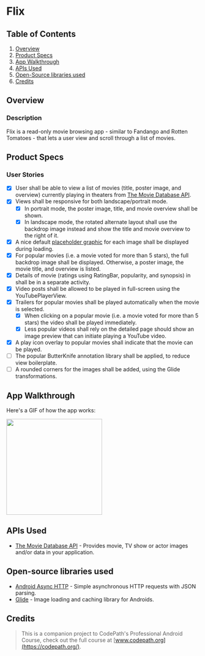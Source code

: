 # Flix

## Table of Contents
1. [Overview](#Overview)
2. [Product Specs](#Product-Specs)
3. [App Walkthrough](#App-Walkthrough)
4. [APIs Used](#APIs-Used)
5. [Open-Source libraries used](#Open-Source-libraries-used)
6. [Credits](#Credits)

## Overview
### Description

Flix is a read-only movie browsing app - similar to Fandango and Rotten Tomatoes - that lets a user view and scroll through a list of movies.

## Product Specs
### User Stories

- [x] User shall be able to view a list of movies (title, poster image, and overview) currently playing in theaters from [The Movie Database API](https://developers.themoviedb.org/4/getting-started/authorization).
- [x] Views shall be responsive for both landscape/portrait mode.
   - [x] In portrait mode, the poster image, title, and movie overview shall be shown.
   - [x] In landscape mode, the rotated alternate layout shall use the backdrop image instead and show the title and movie overview to the right of it.
- [x] A nice default [placeholder graphic](https://guides.codepath.org/android/Displaying-Images-with-the-Glide-Library#advanced-usage) for each image shall be displayed during loading.
- [x] For popular movies (i.e. a movie voted for more than 5 stars), the full backdrop image shall be displayed. Otherwise, a poster image, the movie title, and overview is listed.
- [x] Details of movie (ratings using RatingBar, popularity, and synopsis) in shall be in a separate activity.
- [x] Video posts shall be allowed to be played in full-screen using the YouTubePlayerView.
- [x] Trailers for popular movies shall be played automatically when the movie is selected.
  - [x] When clicking on a popular movie (i.e. a movie voted for more than 5 stars) the video shall be played immediately.
  - [x] Less popular videos shall rely on the detailed page should show an image preview that can initiate playing a YouTube video.
- [x] A play icon overlay to popular movies shall indicate that the movie can be played.
- [ ] The popular ButterKnife annotation library shall be applied, to reduce view boilerplate.
- [ ] A rounded corners for the images shall be added, using the Glide transformations.

## App Walkthrough

Here's a GIF of how the app works:

<img src="ADD_GIF_LINK" width=250><br>

## APIs Used

- [The Movie Database API](https://developers.themoviedb.org/4/getting-started/authorization) - Provides movie, TV show or actor images and/or data in your application.

## Open-source libraries used

- [Android Async HTTP](https://github.com/codepath/CPAsyncHttpClient) - Simple asynchronous HTTP requests with JSON parsing.
- [Glide](https://github.com/bumptech/glide) - Image loading and caching library for Androids.

## Credits

>This is a companion project to CodePath's Professional Android Course, check out the full course at [www.codepath.org](https://codepath.org/).

